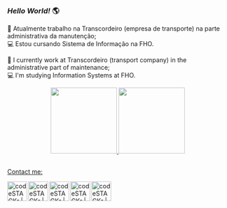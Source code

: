 ### _Hello World!_ 🌎

🚚 Atualmente trabalho na Transcordeiro (empresa de transporte) na parte administrativa da manutenção; <br/>
💻 Estou cursando Sistema de Informação na FHO. <br/>

🚚 I currently work at Transcordeiro (transport company) in the administrative part of maintenance; <br/>
💻 I'm studying Information Systems at FHO. <br/>


<div align="center">
  <a href="https://github.com/Jg-araras">
  <img height="151em" src="https://github-readme-stats.vercel.app/api?username=Jg-araras&show_icons=true&theme=swift&include_all_commits=true&count_private=true"/>
  <img height="151em" src="https://github-readme-stats.vercel.app/api/top-langs/?username=Jg-araras&layout=compact&langs_count=7&theme=swift"/>
</div>
  
##

Contact me:<br/>
<div>
<a href="https://teams.live.com/l/invite/FAAxMdONOn1QXkofwE"><img align="left" alt="codeSTACKr | Teams" width="45px" <img src="https://img.icons8.com/fluency/48/000000/microsoft-teams-2019.png"/></a>
<a href = "mailto:jgararas60@gmail.com"><img align="left" alt="codeSTACKr | Outlook" width="45px"<img src="https://img.icons8.com/fluency/48/000000/microsoft-outlook-2019.png"/></a>
  <a href = "mailto:jgararas60@gmail.com"><img align="left" alt="codeSTACKr | Gmail" width="45px"<img src="https://img.icons8.com/color/48/000000/gmail--v2.gif"/></a>
  <a href="https://br.linkedin.com/in/jos%C3%A9gabrielalvesdeoliveira" target="_blank"><img align="left" alt="codeSTACKr | LinkedIn" width="45px" <img src="https://img.icons8.com/color/48/000000/linkedin-2--v2.gif"/></a>
   <a href = "https://twitter.com/jgararas60"><img align="left" alt="codeSTACKr | Twitter" width="45px" <img src="https://img.icons8.com/color/48/000000/twitter--v2.gif"/></a>
</div
  
  
  
